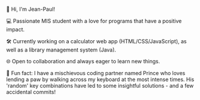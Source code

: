 👋 Hi, I'm Jean-Paul! 

💻 Passionate MIS student with a love for programs that have a positive impact. 

🛠️  Currently working on a calculator web app (HTML/CSS/JavaScript), as well as a library management system (Java). 

🌐 Open to collaboration and always eager to learn new things. 

🎉 Fun fact: I have a mischievous coding partner named Prince who loves lending a paw by walking across my keyboard at the most intense times. His 'random' key combinations have led to some insightful solutions - and a few accidental commits!  
